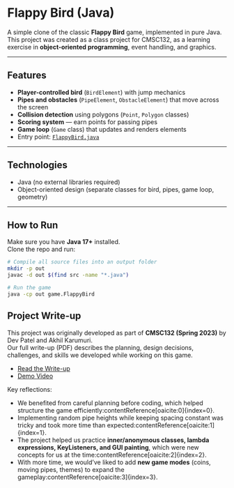 # Flappy Bird (Java)

A simple clone of the classic **Flappy Bird** game, implemented in pure Java.  
This project was created as a class project for CMSC132, as a learning exercise in **object-oriented programming**, event handling, and graphics.

---

## Features
- **Player-controlled bird** (`BirdElement`) with jump mechanics
- **Pipes and obstacles** (`PipeElement`, `ObstacleElement`) that move across the screen
- **Collision detection** using polygons (`Point`, `Polygon` classes)
- **Scoring system** — earn points for passing pipes
- **Game loop** (`Game` class) that updates and renders elements
- Entry point: [`FlappyBird.java`](src/game/FlappyBird.java)

---

## Technologies
- Java (no external libraries required)
- Object-oriented design (separate classes for bird, pipes, game loop, geometry)

---

## How to Run

Make sure you have **Java 17+** installed.  
Clone the repo and run:

```bash
# Compile all source files into an output folder
mkdir -p out
javac -d out $(find src -name "*.java")

# Run the game
java -cp out game.FlappyBird
```
## Project Write-up

This project was originally developed as part of **CMSC132 (Spring 2023)** by Dev Patel and Akhil Karumuri.  
Our full write-up (PDF) describes the planning, design decisions, challenges, and skills we developed while working on this game.

- [Read the Write-up](FlappyBird_Project_Report.pdf)  
- [Demo Video](https://youtu.be/FixwEll1Nyc?si=5QTjfYViUDA8_quE)

Key reflections:
- We benefited from careful planning before coding, which helped structure the game efficiently:contentReference[oaicite:0]{index=0}.  
- Implementing random pipe heights while keeping spacing constant was tricky and took more time than expected:contentReference[oaicite:1]{index=1}.  
- The project helped us practice **inner/anonymous classes, lambda expressions, KeyListeners, and GUI painting**, which were new concepts for us at the time:contentReference[oaicite:2]{index=2}.  
- With more time, we would’ve liked to add **new game modes** (coins, moving pipes, themes) to expand the gameplay:contentReference[oaicite:3]{index=3}.
